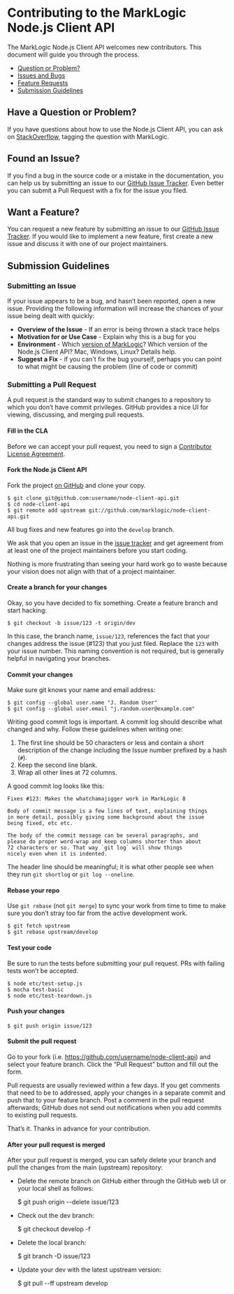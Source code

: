 # Contributing to the MarkLogic Node.js Client API

The MarkLogic Node.js Client API welcomes new contributors. This document will guide you
through the process.

 - [Question or Problem?](#question)
 - [Issues and Bugs](#issue)
 - [Feature Requests](#feature)
 - [Submission Guidelines](#submit)

## <a name="question"></a> Have a Question or Problem?

If you have questions about how to use the Node.js Client API, you can ask on
[StackOverflow](http://stackoverflow.com/tags/marklogic), tagging the question
with MarkLogic.

## <a name="issue"></a> Found an Issue?
If you find a bug in the source code or a mistake in the documentation, you can help us by
submitting an issue to our [GitHub Issue Tracker](https://github.com/marklogic/node-client-api/issues). Even better
you can submit a Pull Request with a fix for the issue you filed.

## <a name="feature"></a> Want a Feature?
You can request a new feature by submitting an issue to our [GitHub Issue Tracker](https://github.com/marklogic/node-client-api/issues).  If you would like to implement a new feature, first create a new issue and discuss it with one of our project
maintainers.

## <a name="submit"></a> Submission Guidelines

### Submitting an Issue
If your issue appears to be a bug, and hasn’t been reported, open a new issue.
Providing the following information will increase the chances of your issue being dealt with quickly:

* **Overview of the Issue** - If an error is being thrown a stack trace helps
* **Motivation for or Use Case** - Explain why this is a bug for you
* **Environment** - Which [version of MarkLogic](https://docs.marklogic.com/xdmp.version)? Which version of the Node.js Client API? Mac, Windows, Linux?  Details help.
* **Suggest a Fix** - if you can't fix the bug yourself, perhaps you can point
to what might be causing the problem (line of code or commit)

### Submitting a Pull Request

A pull request is the standard way to submit changes to a repository to which you don’t have commit privileges. GitHub provides a nice UI for viewing, discussing, and merging pull requests.

#### Fill in the CLA

Before we can accept your pull request, you need to sign a [Contributor License Agreement](http://developer.marklogic.com/products/cla).

#### Fork the Node.js Client API

Fork the project [on GitHub](https://github.com/marklogic/node-client-api/fork)
and clone your copy.

    $ git clone git@github.com:username/node-client-api.git
    $ cd node-client-api
    $ git remote add upstream git://github.com/marklogic/node-client-api.git

All bug fixes and new features go into the `develop` branch.

We ask that you open an issue in the [issue tracker](https://github.com/marklogic/node-client-api/issues) and get agreement from at least one of the project maintainers before you start coding.

Nothing is more frustrating than seeing your hard work go to waste because your vision does not align with that of a project maintainer.

#### Create a branch for your changes

Okay, so you have decided to fix something. Create a feature branch and start hacking:

    $ git checkout -b issue/123 -t origin/dev

In this case, the branch name, `issue/123`, references the fact that your changes address the issue (#123) that you just filed. Replace the `123` with your issue number. This naming convention is not required, but is generally helpful in navigating your branches.

#### Commit your changes

Make sure git knows your name and email address:

    $ git config --global user.name "J. Random User"
    $ git config --global user.email "j.random.user@example.com"

Writing good commit logs is important. A commit log should describe what changed and why. Follow these guidelines when writing one:

1. The first line should be 50 characters or less and contain a short description of the change including the Issue number prefixed by a hash (`#`).
2. Keep the second line blank.
3. Wrap all other lines at 72 columns.

A good commit log looks like this:

```
Fixes #123: Makes the whatchamajigger work in MarkLogic 8

Body of commit message is a few lines of text, explaining things
in more detail, possibly giving some background about the issue
being fixed, etc etc.

The body of the commit message can be several paragraphs, and
please do proper word-wrap and keep columns shorter than about
72 characters or so. That way `git log` will show things
nicely even when it is indented.
```

The header line should be meaningful; it is what other people see when they
run `git shortlog` or `git log --oneline`.

#### Rebase your repo

Use `git rebase` (not `git merge`) to sync your work from time to time to make sure you don’t stray too far from the active development work.

    $ git fetch upstream
    $ git rebase upstream/develop

#### Test your code

Be sure to run the tests before submitting your pull request. PRs with failing tests won’t be accepted.

    $ node etc/test-setup.js
    $ mocha test-basic
    $ node etc/test-teardown.js

#### Push your changes

    $ git push origin issue/123

#### Submit the pull request

Go to your fork (i.e. https://github.com/username/node-client-api) and select your feature branch. Click the “Pull Request” button and fill out the form.

Pull requests are usually reviewed within a few days. If you get comments that need to be to addressed, apply your changes in a separate commit and push that to your feature branch. Post a comment in the pull request afterwards; GitHub does not send out notifications when you add commits to existing pull requests.

That’s it. Thanks in advance for your contribution.


#### After your pull request is merged

After your pull request is merged, you can safely delete your branch and pull
the changes from the main (upstream) repository:

* Delete the remote branch on GitHub either through the GitHub web UI or your
local shell as follows:

    $ git push origin --delete issue/123

* Check out the dev branch:

    $ git checkout develop -f

* Delete the local branch:

    $ git branch -D issue/123

* Update your dev with the latest upstream version:

    $ git pull --ff upstream develop
